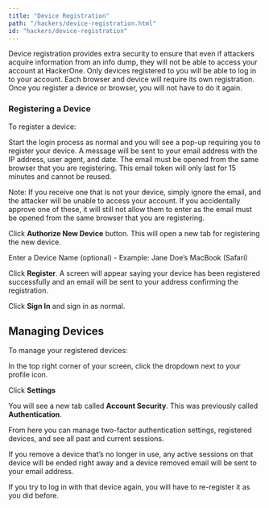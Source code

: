 ```yaml
---
title: "Device Registration"
path: "/hackers/device-registration.html"
id: "hackers/device-registration"
---
```


Device registration provides extra security to ensure that even if attackers acquire information from an info dump, they will not be able to access your account at HackerOne. Only devices registered to you will be able to log in to your account. Each browser and device will require its own registration. Once you register a device or browser, you will not have to do it again.

### Registering a Device

To register a device:

Start the login process as normal and you will see a pop-up requiring you to register your device. A message will be sent to your email address with the IP address, user agent, and date. The email must be opened from the same browser that you are registering. This email token will only last for 15 minutes and cannot be reused.

Note: If you receive one that is not your device, simply ignore the email, and the attacker will be unable to access your account. If you accidentally approve one of these, it will still not allow them to enter as the email must be opened from the same browser that you are registering.


Click **Authorize New Device** button. This will open a new tab for registering the new device.

Enter a Device Name (optional) - Example: Jane Doe’s MacBook (Safari)

Click **Register**.
    A screen will appear saying your device has been registered successfully and an email will be sent to your address confirming the registration.

Click **Sign In** and sign in as normal.

Managing Devices
--------
To manage your registered devices:

In the top right corner of your screen, click the dropdown next to your profile icon.

Click **Settings**

You will see a new tab called **Account Security**. This was previously called **Authentication**.

From here you can manage two-factor authentication settings, registered devices, and see all past and current sessions.

If you remove a device that’s no longer in use, any active sessions on that device will be ended right away and a device removed email will be sent to your email address.

If you try to log in with that device again, you will have to re-register it as you did before.
